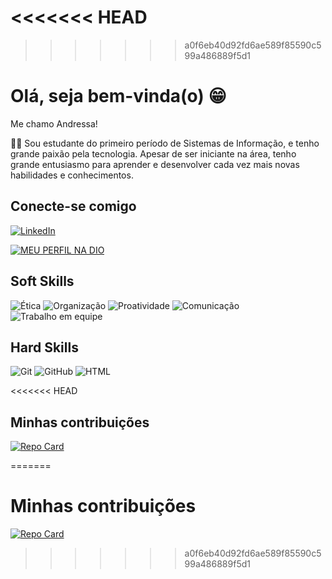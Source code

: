 <<<<<<< HEAD
=======

>>>>>>> a0f6eb40d92fd6ae589f85590c599a486889f5d1
# Olá, seja bem-vinda(o) 😁

Me chamo Andressa!

👩‍💻 Sou estudante do primeiro período de Sistemas de Informação, e tenho grande paixão pela tecnologia. Apesar de ser iniciante na área, tenho grande entusiasmo para aprender e desenvolver cada vez mais novas habilidades e conhecimentos.



## Conecte-se comigo
[![LinkedIn](https://img.shields.io/badge/LinkedIn-bfddf3?style=for-the-badge&logo=linkedin&logoColor=0E76A8)](https://www.linkedin.com/in/andressamagalhaess/)

[![MEU PERFIL NA DIO](https://img.shields.io/badge/MEU_PERFIL_DIO-ff7f00?style=for-the-badge&logo=&logoColor=0E76A8)](https://www.dio.me/users/andressamagalhaess97)


## Soft Skills
![Ética](https://img.shields.io/badge/Ética-90ee90 )
![Organização](https://img.shields.io/badge/Organização-ff0)
![Proatividade](https://img.shields.io/badge/Proatividade-993399 )
![Comunicação](https://img.shields.io/badge/Comunicação-3232CD)
![Trabalho em equipe](https://img.shields.io/badge/Trabalho_em_equipe-fa7f72)


## Hard Skills
![Git](https://img.shields.io/badge/Git-d2b9fd)
![GitHub](https://img.shields.io/badge/GitHub-2F4F2F)
![HTML](https://img.shields.io/badge/HTML-a52a2a )


<<<<<<< HEAD
## Minhas contribuições
[![Repo Card](https://github-readme-stats.vercel.app/api/pin/?username=andressamagalhaess&repo=dio-lab-open-source&bg_color=f5f5dc&border_color=30A3DC&show_icons=true&icon_color=30A3DC&title_color=000&text_color=000)](https://github.com/andressamagalhaess/dio-lab-open-source)

=======
# Minhas contribuições
[![Repo Card](https://github-readme-stats.vercel.app/api/pin/?username=andressamagalhaess&repo=dio-lab-open-source&bg_color=f5f5dc&border_color=30A3DC&show_icons=true&icon_color=30A3DC&title_color=000&text_color=000)](https://github.com/andressamagalhaess/dio-lab-open-source)
>>>>>>> a0f6eb40d92fd6ae589f85590c599a486889f5d1

